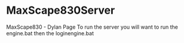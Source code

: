 # MaxScape830Server
MaxScape830 - Dylan Page
To run the server you will want to run the engine.bat then the loginengine.bat

